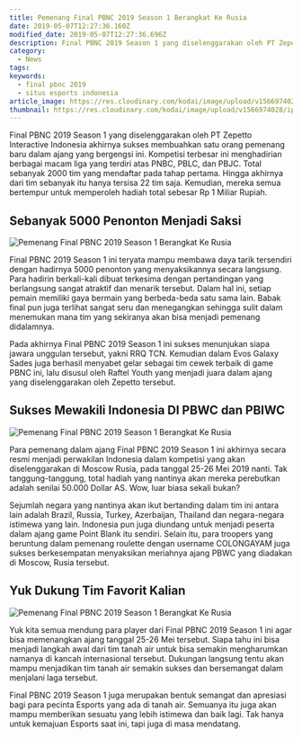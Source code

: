 ```yaml
---
title: Pemenang Final PBNC 2019 Season 1 Berangkat Ke Rusia
date: 2019-05-07T12:27:36.160Z
modified_date: 2019-05-07T12:27:36.696Z
description: Final PBNC 2019 Season 1 yang diselenggarakan oleh PT Zepetto Interactive Indonesia akhirnya sukses membuahkan satu orang pemenang baru dalam ajang.
category:
  - News
tags:
keywords: 
  - final pbnc 2019
  - situs esports indonesia
article_image: https://res.cloudinary.com/kodai/image/upload/v1566974028/ip/pemenang-final-pbnc-2019-season-1-berangkat-ke-rusia-1.jpg
thumbnail: https://res.cloudinary.com/kodai/image/upload/v1566974028/ip/pemenang-final-pbnc-2019-season-1-berangkat-ke-rusia-1-024.jpg
---
```

Final PBNC 2019 Season 1 yang diselenggarakan oleh PT Zepetto Interactive Indonesia akhirnya sukses membuahkan satu orang pemenang baru dalam ajang yang bergengsi ini. Kompetisi terbesar ini menghadirian berbagai macam liga yang terdiri atas PNBC, PBLC, dan PBJC. Total sebanyak 2000 tim yang mendaftar pada tahap pertama. Hingga akhirnya dari tim sebanyak itu hanya tersisa 22 tim saja. Kemudian, mereka semua bertempur untuk memperoleh hadiah total sebesar Rp 1 Miliar Rupiah. 



## Sebanyak 5000 Penonton Menjadi Saksi

![Pemenang Final PBNC 2019 Season 1 Berangkat Ke Rusia](https://res.cloudinary.com/kodai/image/upload/v1566974028/ip/pemenang-final-pbnc-2019-season-1-berangkat-ke-rusia-1.jpg)

Final PBNC 2019 Season 1 ini teryata mampu membawa daya tarik tersendiri dengan hadirnya 5000 penonton yang menyaksikannya secara langsung. Para hadirin berkali-kali dibuat terkesima dengan pertandingan yang berlangsung sangat atraktif dan menarik tersebut. Dalam hal ini, setiap pemain memiliki gaya bermain yang berbeda-beda satu sama lain. Babak final pun juga terlihat sangat seru dan menegangkan sehingga sulit dalam menemukan mana tim yang sekiranya akan bisa menjadi pemenang didalamnya.

Pada akhirnya Final PBNC 2019 Season 1 ini sukses menunjukan siapa jawara unggulan tersebut, yakni RRQ TCN. Kemudian dalam Evos Galaxy Sades juga berhasil menyabet gelar sebagai tim cewek terbaik di game PBNC ini, lalu disusul oleh Raftel Youth yang menjadi juara dalam ajang yang diselenggarakan oleh Zepetto tersebut.



## Sukses Mewakili Indonesia DI PBWC dan PBIWC

![Pemenang Final PBNC 2019 Season 1 Berangkat Ke Rusia](https://res.cloudinary.com/kodai/image/upload/v1566974028/ip/pemenang-final-pbnc-2019-season-1-berangkat-ke-rusia-2.jpg)

Para pemenang dalam ajang Final PBNC 2019 Season 1 ini akhirnya secara resmi menjadi perwakilan Indonesia dalam kompetisi yang akan diselenggarakan di Moscow Rusia, pada tanggal 25-26 Mei 2019 nanti. Tak tanggung-tanggung, total hadiah yang nantinya akan mereka perebutkan adalah senilai 50.000 Dollar AS. Wow, luar biasa sekali bukan?

Sejumlah negara yang nantinya akan ikut bertanding dalam tim ini antara lain adalah Brazil, Russia, Turkey, Azerbaijan, Thailand dan negara-negara istimewa yang lain. Indonesia pun juga diundang untuk menjadi peserta dalam ajang game Point Blank itu sendiri. Selain itu, para troopers yang beruntung dalam pemenang roulette dengan username COLONGAYAM juga sukses berkesempatan menyaksikan meriahnya ajang PBWC yang diadakan di Moscow, Rusia tersebut.



## Yuk Dukung Tim Favorit Kalian

![Pemenang Final PBNC 2019 Season 1 Berangkat Ke Rusia](https://res.cloudinary.com/kodai/image/upload/v1566974031/ip/pemenang-final-pbnc-2019-season-1-berangkat-ke-rusia-3.jpg)

Yuk kita semua mendung para player dari Final PBNC 2019 Season 1 ini agar bisa memenangkan ajang tanggal 25-26 Mei tersebut. Siapa tahu ini bisa menjadi langkah awal dari tim tanah air untuk bisa semakin mengharumkan namanya di kancah internasional tersebut. Dukungan langsung tentu akan mampu menjadikan tim tanah air semakin sukses dan bersemangat dalam menjalani laga tersebut. 

Final PBNC 2019 Season 1 juga merupakan bentuk semangat dan apresiasi bagi para pecinta Esports yang ada di tanah air. Semuanya itu juga akan mampu memberikan sesuatu yang lebih istimewa dan baik lagi. Tak hanya untuk kemajuan Esports saat ini, tapi juga di masa mendatang.
